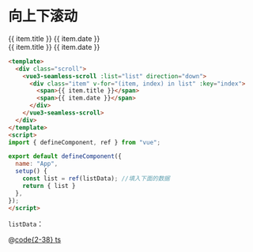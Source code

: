 # 向上下滚动

<div class="vue3-seamless-scroll-scroll">
  <ClientOnly>
    <vue3-seamless-scroll :list="list" direction="up">
      <div class="item" v-for="(item, index) in list" :key="index">
        <span>{{ item.title }}</span>
        <span>{{ item.date }}</span>
      </div>
    </vue3-seamless-scroll>
  </ClientOnly>
</div>

<div class="vue3-seamless-scroll-scroll">
  <ClientOnly>
    <vue3-seamless-scroll :list="list" direction="down">
      <div class="item" v-for="(item, index) in list" :key="index">
        <span>{{ item.title }}</span>
        <span>{{ item.date }}</span>
      </div>
    </vue3-seamless-scroll>
  </ClientOnly>
</div>

<script>
import { defineComponent, ref } from "vue";
import listData from "@js/vue3-scroll";

export default defineComponent({
  name: "App",
  setup() {
    const list = ref(listData);
    return { list }
  },
});
</script>

```html
<template>
  <div class="scroll">
    <vue3-seamless-scroll :list="list" direction="down">
      <div class="item" v-for="(item, index) in list" :key="index">
        <span>{{ item.title }}</span>
        <span>{{ item.date }}</span>
      </div>
    </vue3-seamless-scroll>
  </div>
</template>
<script>
import { defineComponent, ref } from "vue";

export default defineComponent({
  name: "App",
  setup() {
    const list = ref(listData); //填入下面的数据
    return { list }
  },
});
</script>
```

`listData`：

@[code{2-38} ts](@js/vue3-scroll.ts)
